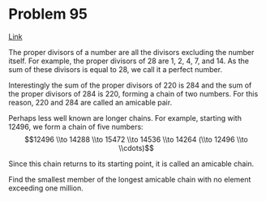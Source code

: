 # Problem 95

[Link](https://projecteuler.net/problem=95)

The proper divisors of a number are all the divisors excluding the number itself. For example, the proper divisors of $28$ are $1$, $2$, $4$, $7$, and $14$. As the sum of these divisors is equal to $28$, we call it a perfect number.

Interestingly the sum of the proper divisors of $220$ is $284$ and the sum of the proper divisors of $284$ is $220$, forming a chain of two numbers. For this reason, $220$ and $284$ are called an amicable pair.

Perhaps less well known are longer chains. For example, starting with $12496$, we form a chain of five numbers: $$12496 \\to 14288 \\to 15472 \\to 14536 \\to 14264 (\\to 12496 \\to \\cdots)$$

Since this chain returns to its starting point, it is called an amicable chain.

Find the smallest member of the longest amicable chain with no element exceeding one million.